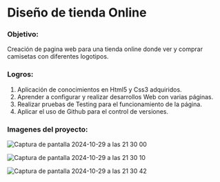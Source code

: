 # Diseño de tienda Online
### Objetivo:
Creación de pagina web para una tienda online donde ver y comprar camisetas con diferentes logotipos.

### Logros:

1. Aplicación de conocimientos en Html5 y Css3 adquiridos.
2. Aprender a configurar y realizar desarrollos Web con varias páginas.
3. Realizar pruebas de Testing para el funcionamiento de la página.
4. Aplicar el uso de Github para el control de versiones.

### Imagenes del proyecto:

![Captura de pantalla 2024-10-29 a las 21 30 00](https://github.com/user-attachments/assets/c4c2bc31-4a94-418f-a8e3-6e2383de6983)

![Captura de pantalla 2024-10-29 a las 21 30 10](https://github.com/user-attachments/assets/c26daf70-1939-4d74-8728-cee825446a94)

![Captura de pantalla 2024-10-29 a las 21 30 42](https://github.com/user-attachments/assets/47fe706c-d4bd-4a1f-919d-c4061a385a2a)
